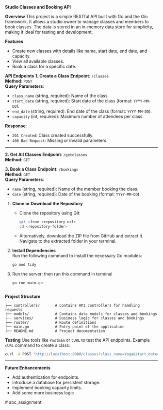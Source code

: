 **Studio Classes and Booking API**

**Overview**
This project is a simple RESTful API built with Go and the Gin framework. It allows a studio owner to manage classes and members to book classes. The data is stored in an in-memory data store for simplicity, making it ideal for testing and development.



**Features**
- Create new classes with details like name, start date, end date, and capacity.
- View all available classes.
- Book a class for a specific date.


**API Endpoints**
**1. Create a Class**
**Endpoint**: `/classes`  
**Method**: `POST`  
**Query Parameters**:  
- `class_name` (string, required): Name of the class.  
- `start_date` (string, required): Start date of the class (format: `YYYY-MM-DD`).  
- `end_date` (string, required): End date of the class (format: `YYYY-MM-DD`).  
- `capacity` (int, required): Maximum number of attendees per class.  

**Response**:  
- `201 Created`: Class created successfully.  
- `400 Bad Request`: Missing or invalid parameters.  

---

**2. Get All Classes**
**Endpoint**: `/getclasses`  
**Method**: `GET`  



**3. Book a Class**
**Endpoint**: `/bookings`  
**Method**: `GET`  
**Query Parameters**:  
- `name` (string, required): Name of the member booking the class.  
- `date` (string, required): Date of the booking (format: `YYYY-MM-DD`).  



1. **Clone or Download the Repository**  
   - Clone the repository using Git:  
     ```bash
     git clone <repository-url>
     cd <repository-folder>
     ```
   - Alternatively, download the ZIP file from GitHub and extract it. Navigate to the extracted folder in your terminal.

2. **Install Dependencies**  
   Run the following command to install the necessary Go modules:  
   ```bash
   go mod tidy

3. Run the server:
   then run this command in terminal
   ```bash
   go run main.go



**Project Structure**
```
├── controllers/       # Contains API controllers for handling requests
├── models/            # Contains data models for classes and bookings
├── services/          # Business logic for classes and bookings
├── router/            # Route definitions
├── main.go            # Entry point of the application
├── README.md          # Project documentation
```



**Testing**
Use tools like `Postman` or `cURL` to test the API endpoints. Example `cURL` command to create a class:
```bash
curl -X POST "http://localhost:8080/classes?class_name=Yoga&start_date=2025-01-20&end_date=2025-01-30&capacity=15"
```

---

**Future Enhancements**
- Add authentication for endpoints.
- Introduce a database for persistent storage.
- Implement booking capacity limits.
- Add some more business logic


#   a b c _ a s s i g n m e n t 
 
 
